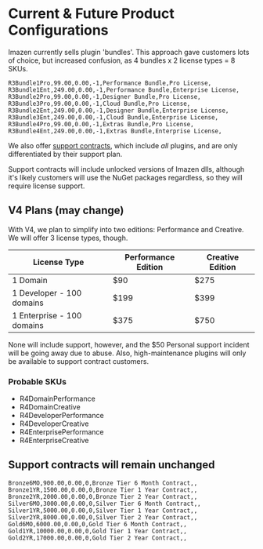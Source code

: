 # Current & Future Product Configurations

Imazen currently sells plugin 'bundles'. This approach gave customers lots of choice, but increased confusion, as 4 bundles x 2 license types = 8 SKUs.

	R3Bundle1Pro,99.00,0.00,-1,Performance Bundle,Pro License,
	R3Bundle1Ent,249.00,0.00,-1,Performance Bundle,Enterprise License,
	R3Bundle2Pro,99.00,0.00,-1,Designer Bundle,Pro License,
	R3Bundle3Pro,99.00,0.00,-1,Cloud Bundle,Pro License,
	R3Bundle2Ent,249.00,0.00,-1,Designer Bundle,Enterprise License,
	R3Bundle3Ent,249.00,0.00,-1,Cloud Bundle,Enterprise License,
	R3Bundle4Pro,99.00,0.00,-1,Extras Bundle,Pro License,
	R3Bundle4Ent,249.00,0.00,-1,Extras Bundle,Enterprise License,

We also offer [support contracts](http://imageresizing.net/support/contracts), which include *all* plugins, and are only differentiated by their support plan.

Support contracts will include unlocked versions of Imazen dlls, although it's likely customers will use the NuGet packages regardless, so they will require license support.

## V4 Plans (may change)

With V4, we plan to simplify into two editions: Performance and Creative. We will offer 3 license types, though.


| License Type | Performance Edition | Creative Edition |
| --- | --- | --- |
1 Domain | $90 | $275 
1 Developer - 100 domains | $199 | $399
1 Enterprise - 100 domains | $375 | $750

None will include support, however, and the $50 Personal support incident will be going away due to abuse.
Also, high-maintenance plugins will only be available to support contract customers.

### Probable SKUs

* R4DomainPerformance
* R4DomainCreative
* R4DeveloperPerformance
* R4DeveloperCreative
* R4EnterprisePerformance
* R4EnterpriseCreative


## Support contracts will remain unchanged

	Bronze6MO,900.00,0.00,0,Bronze Tier 6 Month Contract,,
	Bronze1YR,1500.00,0.00,0,Bronze Tier 1 Year Contract,,
	Bronze2YR,2000.00,0.00,0,Bronze Tier 2 Year Contract,,
	Silver6MO,3000.00,0.00,0,Silver Tier 6 Month Contract,,
	Silver1YR,5000.00,0.00,0,Silver Tier 1 Year Contract,,
	Silver2YR,8000.00,0.00,0,Silver Tier 2 Year Contract,,
	Gold6MO,6000.00,0.00,0,Gold Tier 6 Month Contract,,
	Gold1YR,10000.00,0.00,0,Gold Tier 1 Year Contract,,
	Gold2YR,17000.00,0.00,0,Gold Tier 2 Year Contract,,

